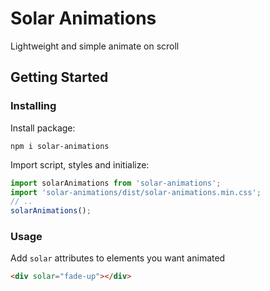# Solar Animations
Lightweight and simple animate on scroll

## Getting Started
### Installing
Install package:
```
npm i solar-animations
```

Import script, styles and initialize:
```js
import solarAnimations from 'solar-animations';
import 'solar-animations/dist/solar-animations.min.css';
// ..
solarAnimations();
```

### Usage
Add `solar` attributes to elements you want animated
```html
<div solar="fade-up"></div>
```
